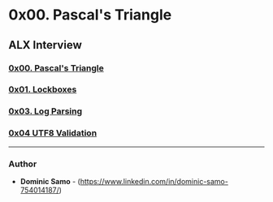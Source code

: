 # 0x00. Pascal's Triangle

## ALX Interview

### [0x00. Pascal's Triangle](0x00-pascal_triangle)

### [0x01. Lockboxes](0x01-lockboxes)

### [0x03. Log Parsing](0x03-log_parsing)

### [0x04 UTF8 Validation](0x04-utf8_validation)

---

### Author
* **Dominic Samo** - (https://www.linkedin.com/in/dominic-samo-754014187/)
